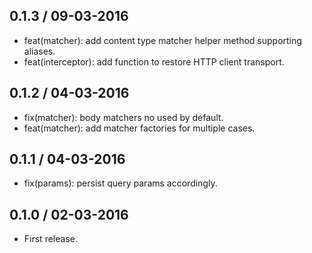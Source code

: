 ## 0.1.3 / 09-03-2016

- feat(matcher): add content type matcher helper method supporting aliases. 
- feat(interceptor): add function to restore HTTP client transport.

## 0.1.2 / 04-03-2016

- fix(matcher): body matchers no used by default.
- feat(matcher): add matcher factories for multiple cases. 

## 0.1.1 / 04-03-2016

- fix(params): persist query params accordingly. 

## 0.1.0 / 02-03-2016

- First release.
